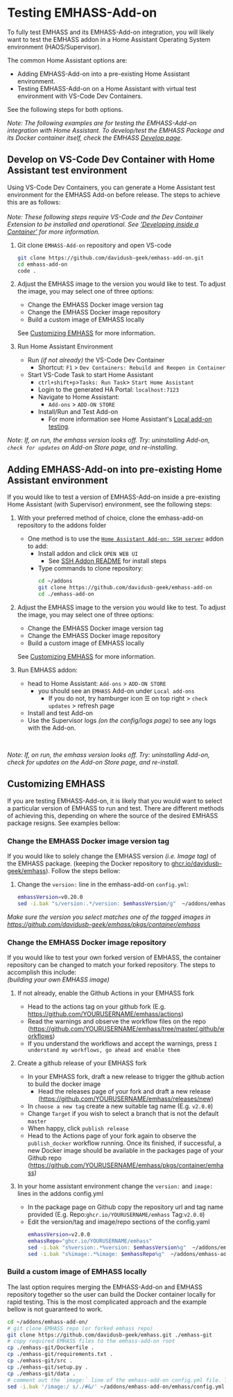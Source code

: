 # Testing EMHASS-Add-on

To fully test EMHASS and its EMHASS-Add-on integration, you will likely want to test the EMHASS addon in a Home Assistant Operating System environment (HAOS/Supervisor).

The common Home Assistant options are:

- Adding EMHASS-Add-on into a pre-existing Home Assistant environment.
- Testing EMHASS-Add-on on a Home Assistant with virtual test environment with VS-Code Dev Containers.

See the following steps for both options.

_Note: The following examples are for testing the EMHASS-Add-on integration with Home Assistant. To develop/test the EMHASS Package and its Docker container itself, check the EMHASS [Develop page](https://emhass.readthedocs.io/en/latest/develop.html)_.

## Develop on VS-Code Dev Container with Home Assistant test environment

Using VS-Code Dev Containers, you can generate a Home Assistant test environment for the EMHASS Add-on before release. The steps to achieve this are as follows:  
</br>
_Note: These following steps require VS-Code and the Dev Container Extension to be installed and operational. See ['Developing inside a Container'](https://code.visualstudio.com/docs/DevContainers/containers) for more information._


1) Git clone `EMHASS-Add-on` repository and open VS-code 
    ```bash
    git clone https://github.com/davidusb-geek/emhass-add-on.git
    cd emhass-add-on
    code .
    ```

2) Adjust the EMHASS image to the version you would like to test. To adjust the image, you may select one of three options:
    - Change the EMHASS Docker image version tag
    - Change the EMHASS Docker image repository
    - Build a custom image of EMHASS locally  

    See [Customizing EMHASS](##Customizing-EMHASS) for more information.

3) Run Home Assistant Environment
    - Run _(if not already)_  the VS-Code Dev Container
      - Shortcut: `F1` > `Dev Containers: Rebuild and Reopen in Container`
    - Start VS-Code Task to start Home Assistant 
      - `ctrl+shift+p`>`Tasks: Run Task`> `Start Home Assistant`
      - Login to the generated HA Portal: `localhost:7123`
      - Navigate to Home Assistant: 
        - `Add-ons` > `ADD-ON STORE`
      - Install/Run and Test Add-on
        - For more information see Home Assistant's [Local add-on testing](https://developers.home-assistant.io/docs/add-ons/testing).

_Note: If, on run, the emhass version looks off. Try: uninstalling Add-on, `check for updates` on Add-on Store page, and re-installing._

## Adding EMHASS-Add-on into pre-existing Home Assistant environment

If you would like to test a version of EMHASS-Add-on inside a pre-existing Home Assistant (with Supervisor) environment, see the following steps:

1) With your preferred method of choice, clone the emhass-add-on repository to the addons folder
    - One method is to use the [`Home Assistant Add-on: SSH server`](https://github.com/home-assistant/addons/blob/master/ssh/DOCS.md) addon to add:
      - Install addon and click `OPEN WEB UI`
        - See [SSH Addon README](https://github.com/home-assistant/addons/blob/master/ssh/DOCS.md#installation) for install steps
      - Type commands to clone repository:
        ```bash
        cd ~/addons
        git clone https://github.com/davidusb-geek/emhass-add-on
        cd ./emhass-add-on
        ```
2) Adjust the EMHASS image to the version you would like to test. To adjust the image, you may select one of three options:
    - Change the EMHASS Docker image version tag
    - Change the EMHASS Docker image repository
    - Build a custom image of EMHASS locally  

    See [Customizing EMHASS](##Customizing-EMHASS) for more information.

3) Run EMHASS addon:
    - head to Home Assistant: `Add-ons` > `ADD-ON STORE`
      - you should see an `EMHASS` Add-on under `Local add-ons`
        - If you do not, try hamburger icon ☰ on top right > `check updates` > refresh page
    - Install and test Add-on
    - Use the Supervisor logs _(on the config/logs page)_ to see any logs with the Add-on.

</br>

_Note: If, on run, the emhass version looks off. Try: uninstalling Add-on, check for updates on the Add-on Store page, and re-install._

## Customizing EMHASS 
If you are testing EMHASS-Add-on, it is likely that you would want to select a particular version of EMHASS to run and test.
There are different methods of achieving this, depending on where the source of the desired EMHASS package resigns. See examples bellow: 

### Change the EMHASS Docker image version tag
If you would like to solely change the EMHASS version _(i.e. Image tag)_ of the EMHASS package. (keeping the Docker repository to [ghcr.io/davidusb-geek/emhass](https://github.com/davidusb-geek/emhass/pkgs/container/emhass)). Follow the steps bellow:

1) Change the `version:` line in the emhass-add-on `config.yml`:
    ```bash
    emhassVersion=v0.20.0
    sed -i.bak "s/version:.*/version: $emhassVersion/g"  ~/addons/emhass-add-on/emhass/config.yml
    ```
*Make sure the version you select matches one of the tagged images in https://github.com/davidusb-geek/emhass/pkgs/container/emhass*

### Change the EMHASS Docker image repository
If you would like to test your own forked version of EMHASS, the container repository can be changed to match your forked repository. The steps to accomplish this include:  
 _(building your own EMHASS image)_

1) If not already, enable the Github Actions in your EMHASS fork 
    - Head to the actions tag on your github fork (E.g. https://github.com/YOURUSERNAME/emhass/actions)
    - Read the warnings and observe the workflow files on the repo (https://github.com/YOURUSERNAME/emhass/tree/master/.github/workflows)
    - If you understand the workflows and accept the warnings, press `I understand my workflows, go ahead and enable them`

2) Create a github release of your EMHASS fork
    - In your EMHASS fork, draft a new release to trigger the github action to build the docker image 
      - Head the releases page of your fork and draft a new release (https://github.com/YOURUSERNAME/emhass/releases/new)
    - In `choose a new tag` create a new suitable tag name (E.g. `v2.0.0`)
    - Change `Target` if you wish to select a branch that is not the default `master`
    - When happy, click `publish release`
    - Head to the Actions page of your fork again to observe the `publish_docker` workflow running. Once its finished, if successful, a new Docker image should be available in the packages page of your Github repo (https://github.com/YOURUSERNAME/emhass/pkgs/container/emhass) 

3) In your home assistant environment change the `version:` and `image:` lines in the addons config.yml
    - In the package page on Github copy the repository url and tag name provided (E.g. Repo:`ghcr.io/YOURUSERNAME/emhass` Tag:`v2.0.0`)
    - Edit the version/tag and image/repo sections of the config.yaml
      ```bash
      emhassVersion=v2.0.0
      emhassRepo="ghcr.io/YOURUSERNAME/emhass"
      sed -i.bak "s%version:.*%version: $emhassVersion%g"  ~/addons/emhass-add-on/emhass/config.yml
      sed -i.bak "s%image:.*%image: $emhassRepo%g"  ~/addons/emhass-add-on/emhass/config.yml
      ```

 ### Build a custom image of EMHASS locally
 The last option requires merging the EMHASS-Add-on and EMHASS repository together so the user can build the Docker container locally for rapid testing. This is the most complicated approach and the example bellow is not guaranteed to work.

```bash
cd ~/addons/emhass-add-on/
# git clone EMHASS repo (or forked emhass repo)
git clone https://github.com/davidusb-geek/emhass.git ./emhass-git
# copy required EMHASS files to the emhass-add-on root
cp ./emhass-git/Dockerfile .
cp ./emhass-git/requirements.txt .
cp ./emhass-git/src .
cp ./emhass-git/setup.py .
cp ./emhass-git/data .
# comment out the `image:` line of the emhass-add-on config.yml file. To tell Home Assistant to build the Dockerfile locally
sed -i.bak '/image:/ s/./#&/' ~/addons/emhass-add-on/emhass/config.yml
```